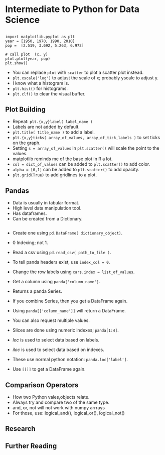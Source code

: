 # Intermediate to Python for Data Science
## 

```
import matplotlib.pyplot as plt
year = [1950, 1970, 1990, 2010]
pop =  [2.519, 3.692, 5.263, 6.972]

# call plot  (x, y)
plot.plot(year, pop)
plt.show()
```

- You can replace `plot` with `scatter` to plot a scatter plot instead.
- `plt.xscale('log')` to adjust the scale of x; probably yscale to adjust y.
- I know what a histogram is.
- `plt.hist()` for histograms.
- `plt.clf()` to clear the visual buffer.

## Plot Building
- Repeat: `plt.{x,y}label( label_name )`
- Labels are not added by default.
- `plt.title( title_name )` to add a label.
- `plt.{x,y}ticks( array_of_values, array_of_tick_labels )` to set ticks on the graph.
- Setting `s = array_of_values` in `plt.scatter()` will scale the point to the values.
- matplotlib reminds me of the base plot in R a lot.
- `col = dict_of_values` can be added to `plt.scatter()` to add color.
- `alpha = [0,1]` can be added to `plt.scatter()` to add opacity.
- `plt.grid(True)` to add gridlines to a plot.



## Pandas
- Data is usually in tabular format.
- High level data manipulation tool.
- Has dataframes.
- Can be created from a Dictionary.
```

```
- Create one using `pd.DataFrame( dictionary_object)`.
- 0 Indexing; not 1.
- Read a csv using `pd.read_csv( path_to_file )`.
- To tell panda headers exist, use `index_col = 0`.
- Change the row labels using `cars.index = list_of_values`.


- Get a column using `panda['column_name']`.
- Returns a panda Series.
- If you combine Series, then you get a DataFrame again.
- Using `panda[['column_name']]` will return a DataFrame.
- You can also request multiple values.
- Slices are done using numeric indexes; `panda[1:4]`.
- *loc* is used to select data based on labels.
- *iloc* is used to select data based on indexes.
- These use normal python notation: `panda.loc['label']`.
- Use `[[]]` to get a DataFrame again.

## Comparison Operators
- How two Python vales,objects relate.
- Always try and compare two of the same type.
- and, or, not will not work with numpy arrrays
- For those, use: logical_and(), logical_or(), logical_not()


## Research

## Further Reading